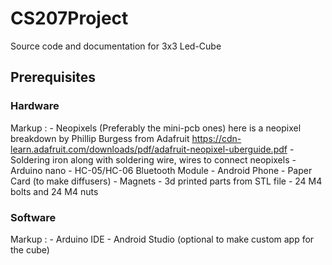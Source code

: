 # CS207Project
Source code and documentation for 3x3 Led-Cube

## Prerequisites

### Hardware
 Markup : - Neopixels (Preferably the mini-pcb ones) here is a neopixel breakdown by Phillip Burgess from Adafruit
            https://cdn-learn.adafruit.com/downloads/pdf/adafruit-neopixel-uberguide.pdf
          - Soldering iron along with soldering wire, wires to connect neopixels
          - Arduino nano
          - HC-05/HC-06 Bluetooth Module
          - Android Phone
          - Paper Card (to make diffusers)
          - Magnets
          - 3d printed parts from STL file
          - 24 M4 bolts and 24 M4 nuts
  
### Software
 Markup : - Arduino IDE
          - Android Studio (optional to make custom app for the cube)
          
